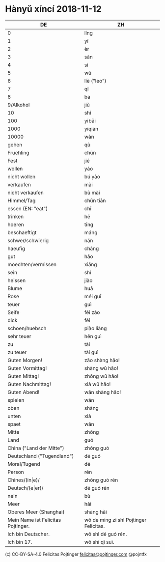 # Hànyǔ xíncí 2018-11-12

| DE                             | ZH                                 |
| ------------------------------ | ---------------------------------- |
| 0                              | líng                               |
| 1                              | yī                                 |
| 2                              | èr                                 |
| 3                              | sān                                |
| 4                              | sì                                 |
| 5                              | wǔ                                 |
| 6                              | liè ("leo")                        |
| 7                              | qī                                 |
| 8                              | bā                                 |
| 9/Alkohol                      | jiǔ                                |
| 10                             | shí                                |
| 100                            | yībǎi                              |
| 1000                           | yīqiān                             |
| 10000                          | wàn                                |
| gehen                          | qù                                 |
| Fruehling                      | chūn                               |
| Fest                           | jié                                |
| wollen                         | yào                                |
| nicht wollen                   | bú yào                             |
| verkaufen                      | mài                                |
| nicht verkaufen                | bù mài                             |
| Himmel/Tag                     | chūn tiān                          |
| essen (EN: "eat")              | chī                                |
| trinken                        | hē                                 |
| hoeren                         | tīng                               |
| beschaeftigt                   | máng                               |
| schwer/schwierig               | nán                                |
| haeufig                        | cháng                              |
| gut                            | hǎo                                |
| moechten/vermissen             | xiǎng                              |
| sein                           | shì                                |
| heissen                        | jiào                               |
| Blume                          | huā                                |
| Rose                           | méi guī                            |
| teuer                          | guì                                |
| Seife                          | féi zào                            |
| dick                           | féi                                |
| schoen/huebsch                 | piào liàng                         |
| sehr teuer                     | hěn guì                            |
| zu                             | tài                                |
| zu teuer                       | tài guì                            |
| Guten Morgen!                  | zǎo shàng hǎo!                     |
| Guten Vormittag!               | shàng wǔ hǎo!                      |
| Guten Mittag!                  | zhōng wǔ hǎo!                      |
| Guten Nachmittag!              | xià wǔ hǎo!                        |
| Guten Abend!                   | wǎn shàng hǎo!                     |
| spielen                        | wán                                |
| oben                           | shàng                              |
| unten                          | xià                                |
| spaet                          | wǎn                                |
| Mitte                          | zhōng                              |
| Land                           | guó                                |
| China ("Land der Mitte")       | zhōng guó                          |
| Deutschland ("Tugendland")     | dé guó                             |
| Moral/Tugend                   | dé                                 |
| Person                         | rén                                |
| Chines/(in\|e)/                | zhōng guó rén                      |
| Deutsch/(e\|er)/               | dé guó rén                         |
| nein                           | bù                                 |
| Meer                           | hǎi                                |
| Oberes Meer (Shanghai)         | shàng hǎi                          |
| Mein Name ist Felicitas Pojtinger. | wǒ de míng zi shì Pojtinger Felicitas. |
| Ich bin Deutscher.             | wǒ shì dé guó rén.                 |
| Ich bin 17.                    | wǒ shí qī suì.                     |

(c) CC-BY-SA-4.0 Felicitas Pojtinger <felicitas@pojtinger.com> @pojntfx
